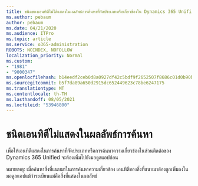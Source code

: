 ```yaml
---
title: ชนิดของเอนทิตีไม่ได้แสดงในผลลัพธ์การค้นหาที่จัดประเภทหรือเกี่ยวข้องใน Dynamics 365 Unified Interface
ms.author: pebaum
author: pebaum
ms.date: 04/21/2020
ms.audience: ITPro
ms.topic: article
ms.service: o365-administration
ROBOTS: NOINDEX, NOFOLLOW
localization_priority: Normal
ms.custom:
- "1981"
- "9000347"
ms.openlocfilehash: b14eedf2ceb0d8a0927df42c5bdf9f2652507f8686c01d0b90b6479ee2e4f062
ms.sourcegitcommit: b5f7da89a650d2915dc652449623c78be6247175
ms.translationtype: MT
ms.contentlocale: th-TH
ms.lasthandoff: 08/05/2021
ms.locfileid: "53946800"
---
```

# <a name="entity-type-not-showing-in-search-results"></a>ชนิดเอนทิตีไม่แสดงในผลลัพธ์การค้นหา

เพื่อให้เอนทิตีแสดงในการค้นหาที่จัดประเภทหรือการค้นหาความเกี่ยวข้องในส่วนติดต่อของ Dynamics 365 Unified จะต้องเพิ่มไปยังมอดูลแอปก่อน

หมายเหตุ: เมื่อค้นหาสิ่งที่แนบมาในการค้นหาความเกี่ยวข้อง เอนทิตีของสิ่งที่แนบมาต้องถูกเพิ่มลงในมอดูลแอปแม้ว่าระเบียนแม่คือสิ่งที่แสดงในผลลัพธ์
